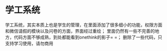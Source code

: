 # 学工系统
学工系统，其实本质上也是学生的管理，在里面添加了很多细小的功能，权限方面和微信请假的模块以及问卷的方面，界面经过重绘；
里面仍然有一些不完善的地方，代码方面不够成熟，到处都能看到onethink的影子= =；
删除了一些代码，只支持学习使用，请勿商用
